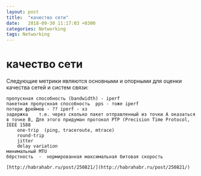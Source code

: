 ```yaml
---
layout: post
title:  "качество сети"
date:   2018-09-30 11:17:03 +0300
categories: Networking
tags: Networking
---
```


# качество сети
Следующие метрики являются основными и опорными для оценки качества сетей и систем связи:

    пропускная способность (bandwidth) - iperf
    пакетная пропускная способность  pps - тоже iperf
    потери фреймов - ?? iperf - хз  
    задержка    т.е. через сколько пакет отправленный из точки A оказаться в точке B, Для этого придуман протокол PTP (Precision Time Protocol, IEEE 1588
        one-trip  (ping, traceroute, mtrace)
        round-trip
        jitter
        delay variation
    минимальный MTU
    бёрстность  -  нормированная максимальная битовая скорость
    
    [http://habrahabr.ru/post/250821/](http://habrahabr.ru/post/250821/)
